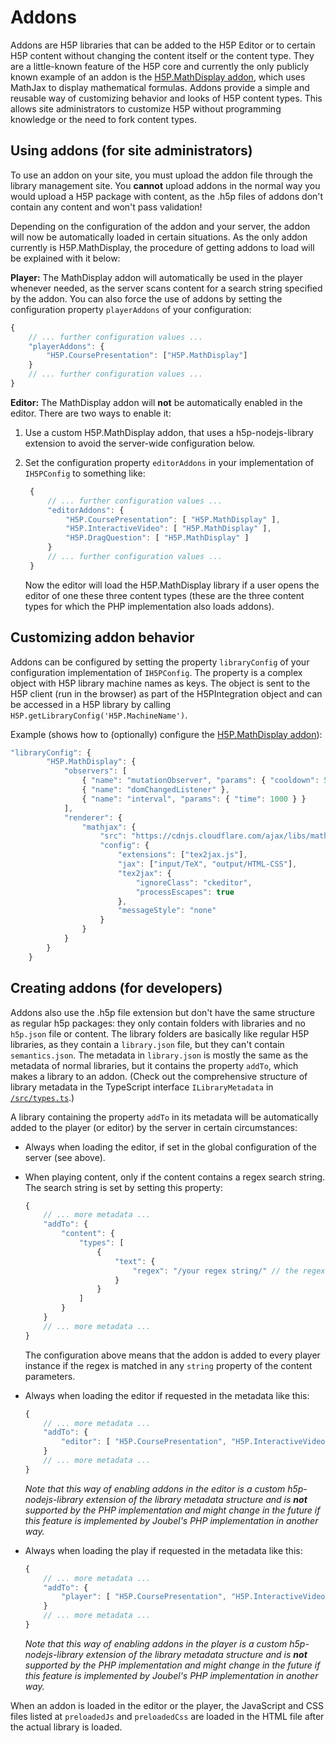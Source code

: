 # Addons

Addons are H5P libraries that can be added to the H5P Editor or to certain H5P
content without changing the content itself or the content type. They are a
little-known feature of the H5P core and currently the only publicly known
example of an addon is the [H5P.MathDisplay
addon](https://h5p.org/mathematical-expressions), which uses MathJax to display
mathematical formulas. Addons provide a simple and reusable way of customizing
behavior and looks of H5P content types. This allows site administrators to
customize H5P without programming knowledge or the need to fork content types.

## Using addons \(for site administrators\)

To use an addon on your site, you must upload the addon file through the library
management site. You **cannot** upload addons in the normal way you would upload
a H5P package with content, as the .h5p files of addons don't contain any
content and won't pass validation!

Depending on the configuration of the addon and your server, the addon will now
be automatically loaded in certain situations. As the only addon currently is
H5P.MathDisplay, the procedure of getting addons to load will be explained with
it below:

**Player:** The MathDisplay addon will automatically be used in the player
whenever needed, as the server scans content for a search string specified by
the addon. You can also force the use of addons by setting the configuration
property `playerAddons` of your configuration:

```javascript
{
    // ... further configuration values ...
    "playerAddons": {
        "H5P.CoursePresentation": ["H5P.MathDisplay"]
    }
    // ... further configuration values ...
}
```

**Editor:** The MathDisplay addon will **not** be automatically enabled in the
editor. There are two ways to enable it:

1. Use a custom H5P.MathDisplay addon, that uses a h5p-nodejs-library
   extension to avoid the server-wide configuration below.

2. Set the configuration property `editorAddons` in your implementation of
   `IH5PConfig` to something like:

   ```javascript
    {
        // ... further configuration values ...
        "editorAddons": {
            "H5P.CoursePresentation": [ "H5P.MathDisplay" ],
            "H5P.InteractiveVideo": [ "H5P.MathDisplay" ],
            "H5P.DragQuestion": [ "H5P.MathDisplay" ]
        }
        // ... further configuration values ...
    }
   ```

   Now the editor will load the H5P.MathDisplay library if a user opens the
   editor of one these three content types \(these are the three content types
   for which the PHP implementation also loads addons\).

## Customizing addon behavior

Addons can be configured by setting the property `libraryConfig` of your
configuration implementation of `IH5PConfig`. The property is a complex object
with H5P library machine names as keys. The object is sent to the H5P client
\(run in the browser\) as part of the H5PIntegration object and can be accessed
in a H5P library by calling `H5P.getLibraryConfig('H5P.MachineName')`.

Example \(shows how to \(optionally\) configure the [H5P.MathDisplay
addon](https://h5p.org/mathematical-expressions)\):

```javascript
"libraryConfig": {
        "H5P.MathDisplay": {
            "observers": [
                { "name": "mutationObserver", "params": { "cooldown": 500 } },
                { "name": "domChangedListener" },
                { "name": "interval", "params": { "time": 1000 } }
            ],
            "renderer": {
                "mathjax": {
                    "src": "https://cdnjs.cloudflare.com/ajax/libs/mathjax/2.7.5/MathJax.js",
                    "config": {
                        "extensions": ["tex2jax.js"],
                        "jax": ["input/TeX", "output/HTML-CSS"],
                        "tex2jax": {
                            "ignoreClass": "ckeditor",
                            "processEscapes": true
                        },
                        "messageStyle": "none"
                    }
                }
            }
        }
    }
```

## Creating addons \(for developers\)

Addons also use the .h5p file extension but don't have the same structure as
regular h5p packages: they only contain folders with libraries and no `h5p.json`
file or content. The library folders are basically like regular H5P libraries,
as they contain a `library.json` file, but they can't contain `semantics.json`.
The metadata in `library.json` is mostly the same as the metadata of normal
libraries, but it contains the property `addTo`, which makes a library to an
addon. \(Check out the comprehensive structure of library metadata in the
TypeScript interface `ILibraryMetadata` in
[`/src/types.ts`](/packages/h5p-server/src/types.ts).\)

A library containing the property `addTo` in its metadata will be automatically added to the player \(or editor\) by the server in certain circumstances:

* Always when loading the editor, if set in the global configuration of the
  server \(see above\).

* When playing content, only if the content contains a regex search string. The
  search string is set by setting this property:

  ```javascript
  {
      // ... more metadata ...
      "addTo": {
          "content": {
              "types": [
                  {
                      "text": {
                          "regex": "/your regex string/" // the regex string must start and end with a slash!
                      }
                  }
              ]
          }
      }
      // ... more metadata ...
  }
  ```

  The configuration above means that the addon is added to every player instance
  if the regex is matched in any `string` property of the content parameters.

* Always when loading the editor if requested in the metadata like this:

  ```javascript
  {
      // ... more metadata ...
      "addTo": {
          "editor": [ "H5P.CoursePresentation", "H5P.InteractiveVideo" ]
      }
      // ... more metadata ...
  }
  ```

  _Note that this way of enabling addons in the editor is a custom
  h5p-nodejs-library extension of the library metadata structure and is **not**
  supported by the PHP implementation and might change in the future if this
  feature is implemented by Joubel's PHP implementation in another way._

* Always when loading the play if requested in the metadata like this:

  ```javascript
  {
      // ... more metadata ...
      "addTo": {
          "player": [ "H5P.CoursePresentation", "H5P.InteractiveVideo" ]
      }
      // ... more metadata ...
  }
  ```

  _Note that this way of enabling addons in the player is a custom
  h5p-nodejs-library extension of the library metadata structure and is **not**
  supported by the PHP implementation and might change in the future if this
  feature is implemented by Joubel's PHP implementation in another way._

When an addon is loaded in the editor or the player, the JavaScript and CSS
files listed at `preloadedJs` and `preloadedCss` are loaded in the HTML file
after the actual library is loaded.
